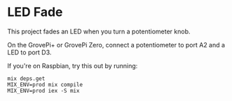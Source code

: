 # LED Fade

This project fades an LED when you turn a potentiometer knob.

On the GrovePi+ or GrovePi Zero, connect a potentiometer to port A2 and a LED to port D3.

If you're on Raspbian, try this out by running:

```shell
mix deps.get
MIX_ENV=prod mix compile
MIX_ENV=prod iex -S mix
```
